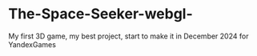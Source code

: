 # The-Space-Seeker-webgl-
My first 3D game, my best project, start to make it in December 2024 for YandexGames
